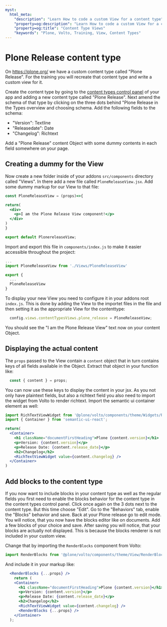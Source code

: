 ```yaml
---
myst:
  html_meta:
    "description": "Learn How to code a custom View for a content type"
    "property=og:description": "Learn How to code a custom View for a content type"
    "property=og:title": "Content Type Views"
    "keywords": "Plone, Volto, Training, View, Content Types"
---
```


# Plone Release content type

On https://plone.org/ we have a custom content type called "Plone Release". For the training you will recreate that content type and write a custom view for it.

Create the content type by going to the [content types control panel](http://localhost:3000/controlpanel/dexterity-types) of your app and adding a new content type called "Plone Release". Next amend the schema of that type by clicking on the three dots behind "Plone Release in the Types overview and choosing schema.
Add the following fields to the schema:

- "Version": Textline
- "Releasedate": Date
- "Changelog": Richtext

Add a "Plone Release" content Object with some dummy contents in each field somewhere on your page.

## Creating a dummy for the View

Now create a new folder inside of your addons `src/components` directory called "Views". In there add a new file called `PloneReleaseView.jsx`. Add some dummy markup for our View to that file:

```jsx
const PloneReleaseView = (props)=>{

return(
  <div>
    <p>I am the Plone Release View component!</p>
  </div>
)
}

export default PlonereleaseView;
```

Import and export this file in `components/index.js` to make it easier accessible throughout the project:
```jsx
...
import PloneReleaseView from './Views/PloneReleaseView'

export {
  ...
  PloneReleaseView
}
```

To display your new View you need to configure it in your addons root `index.js`. This is done by adding the View to the importet files in the file and then setting it as the appropriate View for the contenttype:

```jsx
  config.views.contentTypesViews.plone_release = PloneReleaseView;
```

You should see the "I am the Plone Release View" text now on your content Object.

## Displaying the actual content

The `props` passed to the View contain a `content` object that in turn contains keys of all fields available in the Object. Extract that object in your function like:
```jsx
  const { content } = props;
```

You can now use these keys to display the content in your jsx. As you not only have plaintext fields, but also a richtext field you also need to import the widget from Volto to render richtext. Import the semantic ui container element as well:

```jsx
import RichTextViewWidget from '@plone/volto/components/theme/Widgets/RichTextWidget';
import { Container } from 'semantic-ui-react';
```

```jsx
return(
  <Container>
    <h1 className="documentFirstHeading">Plone {content.version}</h1>
    <p>Version: {content.version}</p>
    <p>Release Date: {content.release_date}</p>
    <h2>Changelog</h2>
    <RichTextViewWidget value={content.changelog} />
  </Container>
)
```

## Add blocks to the content type

If you now want to include blocks in your content type as well as the regular fields you first need to enable the blocks behavior for the content type in the content types control panel. Click once again on the 3 dots next to the content type. But this time choose "Edit". Go to the "Behaviors" tab, enable the "Blocks" behavior and save.
Back at your Plone release go to edit mode. You will notice, that you now have the blocks editor like on documents. Add a few blocks of your choice and save. After saving you will notice, that your blocks are actually not displayed. This is because the blocks renderer is not included in your custom view.

Change that by importing the `RenderBlocks` component from Volto:

```jsx
import RenderBlocks from '@plone/volto/components/theme/View/RenderBlocks';
```

And include it in your markup like:

```jsx
  <RenderBlocks {...props} />
    return (
    <Container>
      <h1 className="documentFirstHeading">Plone {content.version}</h1>
      <p>Version: {content.version}</p>
      <p>Release Date: {content.release_date}</p>
      <h2>Changelog</h2>
      <RichTextViewWidget value={content.changelog} />
      <RenderBlocks {...props} />
    </Container>
  );
```
